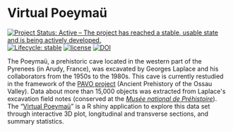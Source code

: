 # Virtual Poeymaü

[![Project Status: Active – The project has reached a stable, usable state and is being actively developed.](https://www.repostatus.org/badges/latest/active.svg)](https://www.repostatus.org/#active)
[![Lifecycle: stable](https://img.shields.io/badge/lifecycle-maturing-blue.svg)](https://www.tidyverse.org/lifecycle/#maturing)
[![license](https://img.shields.io/badge/license-GPL-3.svg)](https://www.r-project.org/Licenses/GPL-3)
[![DOI](https://zenodo.org/badge/DOI/10.5281/zenodo.4765693.svg)](https://doi.org/10.5281/zenodo.4765693)

The Poeymaü, a prehistoric cave located in the western part of the Pyrenees (in Arudy, France), was excavated by Georges Laplace and his collaborators from the 1950s to the 1980s. This cave is currently restudied in the framework of the [PAVO project](https://pavo.hypotheses.org) (Ancient Prehistory of the Ossau Valley). Data about more than 15,000 objects was extracted from Laplace's excavation field notes (conserved at the [*Musée national de Préhistoire*](https://musee-prehistoire-eyzies.fr)). 
The “[Virtual Poeymaü](https://analytics.huma-num.fr/Sebastien.Plutniak/poeymau/)” is a R shiny application to explore this data set through interactive 3D plot, longitudinal and transverse sections, and summary statistics.


